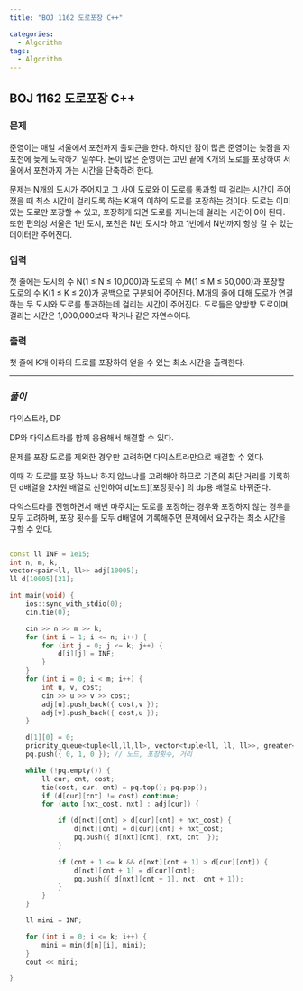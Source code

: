 ```yaml
---
title: "BOJ 1162 도로포장 C++"

categories:
  - Algorithm
tags:
  - Algorithm
---
```


## BOJ 1162 도로포장 C++

### 문제

준영이는 매일 서울에서 포천까지 출퇴근을 한다. 하지만 잠이 많은 준영이는 늦잠을 자 포천에 늦게 도착하기 일쑤다. 돈이 많은 준영이는 고민 끝에 K개의 도로를 포장하여 서울에서 포천까지 가는 시간을 단축하려 한다.

문제는 N개의 도시가 주어지고 그 사이 도로와 이 도로를 통과할 때 걸리는 시간이 주어졌을 때 최소 시간이 걸리도록 하는 K개의 이하의 도로를 포장하는 것이다. 도로는 이미 있는 도로만 포장할 수 있고, 포장하게 되면 도로를 지나는데 걸리는 시간이 0이 된다. 또한 편의상 서울은 1번 도시, 포천은 N번 도시라 하고 1번에서 N번까지 항상 갈 수 있는 데이터만 주어진다.

### 입력

첫 줄에는 도시의 수 N(1 ≤ N ≤ 10,000)과 도로의 수 M(1 ≤ M ≤ 50,000)과 포장할 도로의 수 K(1 ≤ K ≤ 20)가 공백으로 구분되어 주어진다. M개의 줄에 대해 도로가 연결하는 두 도시와 도로를 통과하는데 걸리는 시간이 주어진다. 도로들은 양방향 도로이며, 걸리는 시간은 1,000,000보다 작거나 같은 자연수이다.

### 출력

첫 줄에 K개 이하의 도로를 포장하여 얻을 수 있는 최소 시간을 출력한다.

---

### _풀이_

다익스트라, DP

DP와 다익스트라를 함께 응용해서 해결할 수 있다.

문제를 포장 도로를 제외한 경우만 고려하면 다익스트라만으로 해결할 수 있다.

이때 각 도로를 포장 하느냐 하지 않느냐를 고려해야 하므로 기존의 최단 거리를 기록하던 d배열을 2차원 배열로 선언하여 d[노드][포장횟수] 의 dp용 배열로 바꿔준다.

다익스트라를 진행하면서 매번 마주치는 도로를 포장하는 경우와 포장하지 않는 경우를 모두 고려하며, 포장 횟수를 모두 d배열에 기록해주면 문제에서 요구하는 최소 시간을 구할 수 있다.

```c++

const ll INF = 1e15;
int n, m, k;
vector<pair<ll, ll>> adj[10005];
ll d[10005][21];

int main(void) {
    ios::sync_with_stdio(0);
    cin.tie(0);

    cin >> n >> m >> k;
    for (int i = 1; i <= n; i++) {
        for (int j = 0; j <= k; j++) {
            d[i][j] = INF;
        }
    }
    for (int i = 0; i < m; i++) {
        int u, v, cost;
        cin >> u >> v >> cost;
        adj[u].push_back({ cost,v });
        adj[v].push_back({ cost,u });
    }

    d[1][0] = 0;
    priority_queue<tuple<ll,ll,ll>, vector<tuple<ll, ll, ll>>, greater<tuple<ll, ll, ll>>> pq;
    pq.push({ 0, 1, 0 }); // 노드, 포장횟수, 거리

    while (!pq.empty()) {
        ll cur, cnt, cost;
        tie(cost, cur, cnt) = pq.top(); pq.pop();
        if (d[cur][cnt] != cost) continue;
        for (auto [nxt_cost, nxt] : adj[cur]) {

            if (d[nxt][cnt] > d[cur][cnt] + nxt_cost) {
                d[nxt][cnt] = d[cur][cnt] + nxt_cost;
                pq.push({ d[nxt][cnt], nxt, cnt  });
            }

            if (cnt + 1 <= k && d[nxt][cnt + 1] > d[cur][cnt]) {
                d[nxt][cnt + 1] = d[cur][cnt];
                pq.push({ d[nxt][cnt + 1], nxt, cnt + 1});
            }
        }
    }

    ll mini = INF;

    for (int i = 0; i <= k; i++) {
        mini = min(d[n][i], mini);
    }
    cout << mini;

}

```
